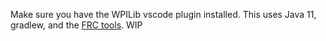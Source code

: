 Make sure you have the WPILib vscode plugin installed. This uses Java 11, gradlew, and the [FRC tools](https://github.com/wpilibsuite/allwpilib/releases/tag/v2022.4.1).
WIP